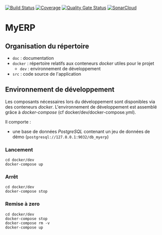 [![Build Status](https://travis-ci.org/Valaragen/P9-comptabilite.svg?branch=master)](https://travis-ci.org/Valaragen/P9-comptabilite) [![Coverage](https://sonarcloud.io/api/project_badges/measure?project=Valaragen_P9-comptabilite&metric=coverage)](https://sonarcloud.io/dashboard?id=Valaragen_P9-comptabilite) [![Quality Gate Status](https://sonarcloud.io/api/project_badges/measure?project=Valaragen_P9-comptabilite&metric=alert_status)](https://sonarcloud.io/dashboard?id=Valaragen_P9-comptabilite)
[![SonarCloud](https://sonarcloud.io/images/project_badges/sonarcloud-white.svg)](https://sonarcloud.io/summary/new_code?id=HonoR974_P9)
# MyERP

## Organisation du répertoire

*   `doc` : documentation
*   `docker` : répertoire relatifs aux conteneurs _docker_ utiles pour le projet
    *   `dev` : environnement de développement
*   `src` : code source de l'application


## Environnement de développement

Les composants nécessaires lors du développement sont disponibles via des conteneurs _docker_.
L'environnement de développement est assemblé grâce à _docker-compose_
(cf docker/dev/docker-compose.yml).

Il comporte :

*   une base de données _PostgreSQL_ contenant un jeu de données de démo (`postgresql://127.0.0.1:9032/db_myerp`)



### Lancement

    cd docker/dev
    docker-compose up


### Arrêt

    cd docker/dev
    docker-compose stop


### Remise à zero

    cd docker/dev
    docker-compose stop
    docker-compose rm -v
    docker-compose up
